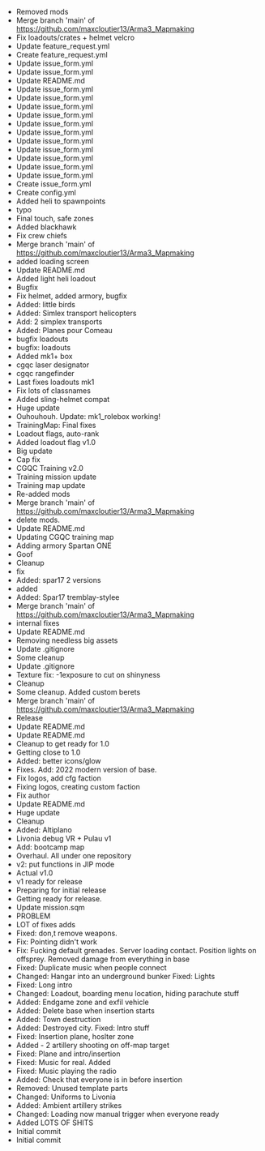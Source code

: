 - Removed mods
- Merge branch 'main' of https://github.com/maxcloutier13/Arma3_Mapmaking
- Fix loadouts/crates + helmet velcro
- Update feature_request.yml
- Create feature_request.yml
- Update issue_form.yml
- Update issue_form.yml
- Update README.md
- Update issue_form.yml
- Update issue_form.yml
- Update issue_form.yml
- Update issue_form.yml
- Update issue_form.yml
- Update issue_form.yml
- Update issue_form.yml
- Update issue_form.yml
- Update issue_form.yml
- Update issue_form.yml
- Update issue_form.yml
- Create issue_form.yml
- Create config.yml
- Added heli to spawnpoints
- typo
- Final touch, safe zones
- Added blackhawk
- Fix crew chiefs
- Merge branch 'main' of https://github.com/maxcloutier13/Arma3_Mapmaking
- added loading screen
- Update README.md
- Added light heli loadout
- Bugfix
- Fix helmet, added armory, bugfix
- Added: little birds
- Added: Simlex transport helicopters
- Add: 2 simplex transports
- Added: Planes pour Comeau
- bugfix loadouts
- bugfix: loadouts
- Added mk1+ box
- cgqc laser designator
- cgqc rangefinder
- Last fixes loadouts mk1
- Fix lots of classnames
- Added sling-helmet compat
- Huge update
- Ouhouhouh. Update: mk1_rolebox working!
- TrainingMap: Final fixes
- Loadout flags, auto-rank
- Added loadout flag v1.0
- Big update
- Cap fix
- CGQC Training v2.0
- Training mission update
- Training map update
- Re-added mods
- Merge branch 'main' of https://github.com/maxcloutier13/Arma3_Mapmaking
- delete mods.
- Update README.md
- Updating CGQC training map
- Adding armory Spartan ONE
- Goof
- Cleanup
- fix
- Added: spar17 2 versions
- added
- Added: Spar17 tremblay-stylee
- Merge branch 'main' of https://github.com/maxcloutier13/Arma3_Mapmaking
- internal fixes
- Update README.md
- Removing needless big assets
- Update .gitignore
- Some cleanup
- Update .gitignore
- Texture fix: -1exposure to cut on shinyness
- Cleanup
- Some cleanup. Added custom berets
- Merge branch 'main' of https://github.com/maxcloutier13/Arma3_Mapmaking
- Release
- Update README.md
- Update README.md
- Cleanup to get ready for 1.0
- Getting close to 1.0
- Added: better icons/glow
- Fixes. Add: 2022 modern version of base.
- Fix logos, add cfg faction
- Fixing logos, creating custom faction
- Fix author
- Update README.md
- Huge update
- Cleanup
- Added: Altiplano
- Livonia debug VR + Pulau v1
- Add: bootcamp map
- Overhaul. All under one repository
- v2: put functions in JIP mode
- Actual v1.0
- v1 ready for release
- Preparing for initial release
- Getting ready for release.
- Update mission.sqm
- PROBLEM
- LOT of fixes adds
- Fixed: don,t remove weapons.
- Fix: Pointing didn't work
- Fix: Fucking default grenades. Server loading contact. Position lights on offsprey. Removed damage from everything in base
- Fixed: Duplicate music when people connect
- Changed: Hangar into an underground bunker Fixed: Lights
- Fixed: Long intro
- Changed: Loadout, boarding menu location, hiding parachute stuff
- Added: Endgame zone and exfil vehicle
- Added: Delete base when insertion starts
- Added: Town destruction
- Added: Destroyed city. Fixed: Intro stuff
- Fixed: Insertion plane, hoslter zone
- Added - 2 artillery shooting on off-map target
- Fixed: Plane and intro/insertion
- Fixed: Music for real. Added
- Fixed: Music playing the radio
- Added: Check that everyone is in before insertion
- Removed: Unused template parts
- Changed: Uniforms to Livonia
- Added: Ambient artillery strikes
- Changed: Loading now manual trigger when everyone ready
- Added LOTS OF SHITS
- Initial commit
- Initial commit
